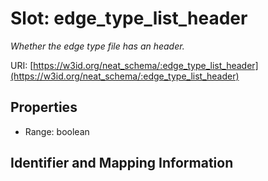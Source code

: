 # Slot: edge_type_list_header
_Whether the edge type file has an header._


URI: [https://w3id.org/neat_schema/:edge_type_list_header](https://w3id.org/neat_schema/:edge_type_list_header)



<!-- no inheritance hierarchy -->


## Properties

 * Range: boolean



## Identifier and Mapping Information





